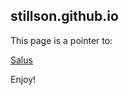 ## stillson.github.io

This page is a pointer to:

[Salus](http://stillson.github.io/salus/salus)

Enjoy!
